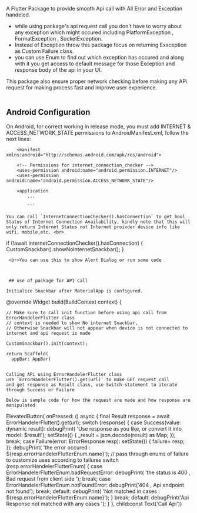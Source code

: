 A Flutter Package to provide smooth Api call with All Error and Exception handeled.<br>
-  while using package's api request call you don't have to worry about any exception which might occured including PlatformException , FormatException , SocketException.<br>
- Instead of Exception throw this package focus on returning Exxception as Custom Failure class.<br>
- you can use Enum to find out which exception has occured and along with it you get access to default message for those Exception and response body of the api in your UI.<br>

This package also ensure proper network checking before making any APi request for making process fast and improve user experience.<br><br>

## Android Configuration 
On Android, for correct working in release mode, you must add INTERNET & ACCESS_NETWORK_STATE permissions to AndroidManifest.xml, follow the next lines:
```
    <manifest xmlns:android="http://schemas.android.com/apk/res/android">
    
    <!-- Permissions for internet_connection_checker -->
    <uses-permission android:name="android.permission.INTERNET"/>
    <uses-permission android:name="android.permission.ACCESS_NETWORK_STATE"/>
    
    <application
        ...

        ```

You can call `InternetConnectionChecker().hasConnection` to get bool Status of Internet Connection Availability, kindly note that this will only return Internet Status not Internet proivder device info like wifi, mobile,etc. <br>

```
 if (!await InternetConnectionChecker().hasConnection) {
        CustomSnackbar().showNoInternetSnackbar();
      }
```
 <br>You can use this to show Alert Dialog or run some code 



 ## use of package for API Call

Initialize Snackbar after MaterialApp is configured.
 ```

  @override
  Widget build(BuildContext context) {
    
    // Make sure to call init function before using api call from ErrorHandelerFlutter class
    // context is needed to show No internet Snackbar,
    // Otherwise Snackbar will not appear when device is not connected to internet and api request is made

    CustomSnackbar().init(context);

    return Scaffold(
      appBar: AppBar(
```

Calling APi using ErrorHandelerFlutter class
use `ErrorHandelerFlutter().get(url)` to make GET request call
and get response as Result class, use Switch statement to iterate through Success or Failure

Below is sample code for how the request are made and how response are manipulated
```
 ElevatedButton(
                  onPressed: () async {
                    final Result response = await ErrorHandelerFlutter().get(url);
                    switch (response) {
                      case Success(value: dynamic result):
                        debugPrint(
                            'Use response as you like, or convert it into model: $result');
                            setState(() {
                              _result = json.decode(result) as Map;
                            });
                        break;
                      case Failure(error: ErrorResponse resp):
                      setState(() {
                        failure= resp;
                      });
                        debugPrint(
                            'the error occured : ${resp.errorHandelerFlutterEnum.name}');
                        // pass through enums of failure to customize uses according to failures
                        switch (resp.errorHandelerFlutterEnum) {
                          case ErrorHandelerFlutterEnum.badRequestError:
                            debugPrint(
                                'the status is 400 , Bad request from client side ');
                            break;
                          case ErrorHandelerFlutterEnum.notFoundError:
                            debugPrint('404 , Api endpoint not found');
                            break;
                          default:
                            debugPrint(
                                'Not matched in cases : ${resp.errorHandelerFlutterEnum.name}');
                        }
                        break;
                      default:
                        debugPrint('Api Response not matched with any cases ');
                    }
                  },
                  child:const Text('Call Api'))
```